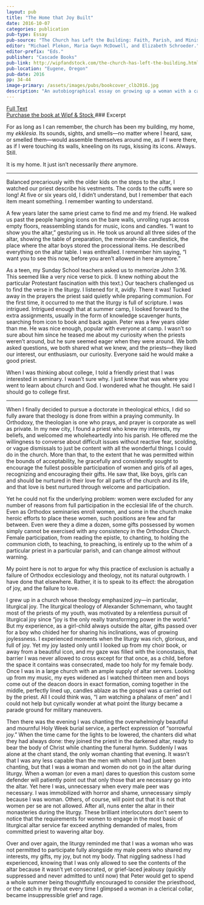 ```yaml
---
layout: pub
title: "The Home that Joy Built"
date: 2016-10-07
categories: publication
pub-type: Essay
pub-source: "The Church has Left the Building: Faith, Parish, and Ministry in the Twenty-First Century"
editor: "Michael Plekon, Maria Gwyn McDowell, and Elizabeth Schroeder."
editor-prefix: "Eds."
publisher: "Cascade Books"
pub-link: http://wipfandstock.com/the-church-has-left-the-building.html
pub-location: "Eugene, Oregon"
pub-date: 2016
pp: 34-44
image-primary: /assets/images/pubs/bookcover_clb2016.jpg
description: "An autobiographical essay on growing up a woman with a call to the ordained ministry in a church that does not ordain women."
---
```

<a href="/assets/documents/McDowell_2016_Essay_HomeJoyBuilt_CLB4.pdf">
  <i class="fa fa-file-pdf-o"></i>
  Full Text
</a>
<br />
<a href="http://wipfandstock.com/the-church-has-left-the-building.html" target="_blank">
  <i class="fa fa-book"></i>
  Purchase the book at Wipf & Stock
</a>
### Excerpt

For as long as I can remember, the church has been my building, my home, my *ekklesia*. Its sounds, sights, and smells—no matter where I heard, saw, or smelled them—would assemble themselves around me, as if I were there, as if I were touching its walls, kneeling on its rugs, kissing its icons.
Always. Still.

It is my home. It just isn’t necessarily *there* anymore.

***
Balanced precariously with the older kids on the steps to the altar, I watched our priest describe his vestments. The cords to the cuffs were so long! At five or six years old, I didn’t understand, but I remember that each item meant something. I remember wanting to understand.

A few years later the same priest came to find me and my friend. He walked us past the people hanging icons on the bare walls, unrolling rugs across empty floors, reassembling stands for music, icons and candles. “I want to show you the altar,” gesturing us in. He took us around all three sides of the altar, showing the table of preparation, the menorah-like candlestick, the place where the altar boys stored the processional items. He described everything on the altar table. I was enthralled. I remember him saying, “I want you to see this now, before you aren’t allowed in here anymore.”

As a teen, my Sunday School teachers asked us to memorize John 3:16. This seemed like a very nice verse to pick. (I knew nothing about the particular Protestant fascination with this text.) Our teachers challenged us to find the verse in the liturgy. I listened for it, avidly. There it was! Tucked away in the prayers the priest said quietly while preparing communion. For the first time, it occurred to me that the liturgy is full of scripture. I was intrigued.
Intrigued enough that at summer camp, I looked forward to the extra assignments, usually in the form of knowledge scavenger hunts, searching from icon to book and back again. Peter was a few years older than me. He was nice enough, popular with everyone at camp. I wasn’t so sure about him since he teased me about my curiosity when the priests weren’t around, but he sure seemed eager when they were around. We both asked questions, we both shared what we knew, and the priests—they liked our interest, our enthusiasm, our curiosity. Everyone said he would make a good priest.

When I was thinking about college, I told a friendly priest that I was interested in seminary. I wasn’t sure why. I just knew that was where you went to learn about church and God. I wondered what he thought. He said I should go to college first.

***

When I finally decided to pursue a doctorate in theological ethics, I did so fully aware that theology is done from within a praying community. In Orthodoxy, the theologian is one who prays, and prayer is corporate as well as private. In my new city, I found a priest who knew my interests, my beliefs, and welcomed me wholeheartedly into his parish. He offered me the willingness to converse about difficult issues without reactive fear, scolding, or vague dismissals to just be content with all the wonderful things I could do in the church. More than that, to the extent that he was permitted within the bounds of acceptability, he gracefully and consistently sought to encourage the fullest possible participation of women and girls of all ages, recognizing and encouraging their gifts. He saw that, like boys, girls can and should be nurtured in their love for all parts of the church and its life, and that love is best nurtured through welcome and participation.

Yet he could not fix the underlying problem: women were excluded for any number of reasons from full participation in the ecclesial life of the church. Even as Orthodox seminaries enroll women, and some in the church make heroic efforts to place these women, such positions are few and far between. Even were they a dime a dozen, some gifts possessed by women simply cannot be exercised with any consistency in the Orthodox Church. Female participation, from reading the epistle, to chanting, to holding the communion cloth, to teaching, to preaching, is entirely up to the whim of a particular priest in a particular parish, and can change almost without warning.

My point here is not to argue for why this practice of exclusion is actually a failure of Orthodox ecclesiology and theology, not its natural outgrowth. I have done that elsewhere. Rather, it is to speak to its effect: the abrogation of joy, and the failure to love.

I grew up in a church whose theology emphasized joy—in particular, liturgical joy. The liturgical theology of Alexander Schmemann, who taught most of the priests of my youth, was motivated by a relentless pursuit of liturgical joy since “joy is the only really transforming power in the world.” But my experience, as a girl-child always outside the altar, gifts passed over for a boy who chided her for sharing his inclinations, was of growing joylessness.
I experienced moments when the liturgy was rich, glorious, and full of joy. Yet my joy lasted only until I looked up from my choir book, or away from a beautiful icon, and my gaze was filled with the iconostasis, that barrier I was never allowed to cross except for that once, as a child, before the space it contains was consecrated, made too holy for my female body.
Once I was in a large church with an ample supply of altar servers. Looking up from my music, my eyes widened as I watched thirteen men and boys come out of the deacon doors in exact formation, coming together in the middle, perfectly lined up, candles ablaze as the gospel was a carried out by the priest. All I could think was, “I am watching a phalanx of men” and I could not help but cynically wonder at what point the liturgy became a parade ground for military maneuvers.

Then there was the evening I was chanting the overwhelmingly beautiful and mournful Holy Week burial service, a perfect expression of “sorrowful joy.” When the time came for the lights to be lowered, the chanters did what they had always done: they joined the priest in the darkened altar, ready to bear the body of Christ while chanting the funeral hymn. Suddenly I was alone at the chant stand, the only woman chanting that evening. It wasn’t that I was any less capable than the men with whom I had just been chanting, but that I was a woman and women do not go in the altar during liturgy. When a woman (or even a man) dares to question this custom some defender will patiently point out that only those that are necessary go into the altar. Yet here I was, unnecessary when every male peer was necessary. I was immobilized with horror and shame, unnecessary simply because I was woman.
Others, of course, will point out that it is not that women per se are not allowed. After all, nuns enter the altar in their monasteries during the liturgy. These brilliant interlocutors don’t seem to notice that the requirements for women to engage in the most basic of liturgical altar service far exceed anything demanded of males, from committed priest to wavering altar boy.

Over and over again, the liturgy reminded me that I was a woman who was not permitted to participate fully alongside my male peers who shared my interests, my gifts, my joy, but not my body. That niggling sadness I had experienced, knowing that I was only allowed to see the contents of the altar because it wasn’t yet consecrated, or grief-laced jealousy (quickly suppressed and never admitted to until now) that Peter would get to spend a whole summer being thoughtfully encouraged to consider the priesthood, or the catch in my throat every time I glimpsed a woman in a clerical collar, became insuppressible grief and rage.
